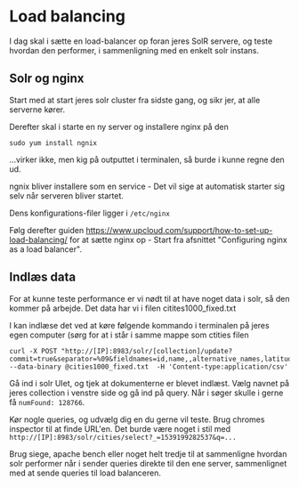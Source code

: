 # Load balancing

I dag skal i sætte en load-balancer op foran jeres SolR servere, og teste hvordan den performer, i sammenligning med en enkelt solr instans.

## Solr og nginx
Start med at start jeres solr cluster fra sidste gang, og sikr jer, at alle serverne kører.


Derefter skal i starte en ny server og installere nginx på den

```
sudo yum install ngnix
```

...virker ikke, men kig på outputtet i terminalen, så burde i kunne regne den ud.

ngnix bliver installere som en service - Det vil sige at automatisk starter sig selv når serveren bliver startet.

Dens konfigurations-filer ligger i `/etc/nginx`

Følg derefter guiden https://www.upcloud.com/support/how-to-set-up-load-balancing/ for at sætte nginx op - Start fra afsnittet "Configuring nginx as a load balancer".

## Indlæs data
For at kunne teste performance er vi nødt til at have noget data i solr, så den kommer på arbejde. Det data har vi i filen citites1000_fixed.txt

I kan indlæse det ved at køre følgende kommando i terminalen på jeres egen computer (sørg for at i står i samme mappe som ctities filen

```
curl -X POST "http://[IP]:8983/solr/[collection]/update?commit=true&separator=%09&fieldnames=id,name,,alternative_names,latitude,longitude,,,countrycode,,,,,,population,elevation,,timezone,lastupdate&overwrite=true" --data-binary @cities1000_fixed.txt  -H 'Content-type:application/csv'
```

Gå ind i solr UIet, og tjek at dokumenterne er blevet indlæst. Vælg navnet på jeres collection i venstre side og gå ind på query. Når i søger skulle i gerne få `numFound: 128766`.

Kør nogle queries, og udvælg dig en du gerne vil teste. Brug chromes inspector til at finde URL'en. Det burde være noget i stil med ```http://[IP]:8983/solr/cities/select?_=1539199282537&q=...``` 

Brug siege, apache bench eller noget helt tredje til at sammenligne hvordan solr performer når i sender queries direkte til den ene server, sammenlignet med at sende queries til load balanceren.
